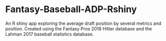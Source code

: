 # Fantasy-Baseball-ADP-Rshiny
An R shiny app exploring the average draft position by several metrics and position. Created using the Fantasy Pros 2018 Hitter database and the Lahman 2017 baseball statistics database.
